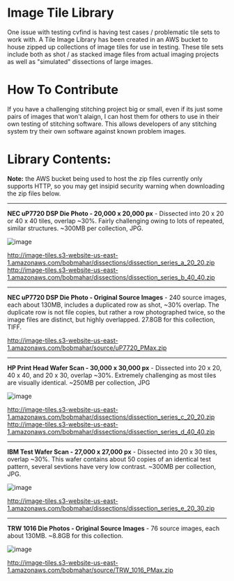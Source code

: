 # Image Tile Library
One issue with testing cvfind is having test cases / problematic tile sets to work with.   A Tile Image Library has been created in an AWS bucket to house zipped up collections of image tiles for use in testing.  These tile sets include both as shot / as stacked image files from actual imaging projects as well as "simulated" dissections of large images. 

# How To Contribute
If you have a challenging stitching project big or small, even if its just some pairs of images that won't alaign, I can host them for others to use in their own testing of stitching software.  This allows developers of any stitching system try their own software against known problem images.  

# Library Contents:

**Note:** the AWS bucket being used to host the zip files currently only supports HTTP, so you may get insipid security warning when downloading the zip files below.

---

**NEC uP7720 DSP Die Photo - 20,000 x 20,000 px** - Dissected into 20 x 20 or 40 x 40 tiles, overlap ~30%.
Fairly challenging owing to lots of repeated, similar structures.  ~300MB per collection, JPG.

![image](https://github.com/Bob-O-Rama/cvfind/assets/28986153/312adbdb-48e0-49ad-a816-ca3094598d9b)

http://image-tiles.s3-website-us-east-1.amazonaws.com/bobmahar/dissections/dissection_series_a_20_20.zip
http://image-tiles.s3-website-us-east-1.amazonaws.com/bobmahar/dissections/dissection_series_b_40_40.zip

---

**NEC uP7720 DSP Die Photo - Original Source Images** - 240 source images, each about 130MB, includes a duplicated row as shot, ~30% overlap. The duplicate row is not file copies, but rather a row photographed twice, so the image files are distinct, but highly overlapped.  27.8GB for this collection, TIFF.

http://image-tiles.s3-website-us-east-1.amazonaws.com/bobmahar/source/uP7720_PMax.zip

---

**HP Print Head Wafer Scan - 30,000 x 30,000 px** - Dissected into 20 x 20, 40 x 40, and 20 x 30, overlap ~30%.
Extremely challenging as most tiles are visually identical. ~250MB per collection, JPG

![image](https://github.com/Bob-O-Rama/cvfind/assets/28986153/5cccaf94-284d-434f-a874-c071c1139c1d)

http://image-tiles.s3-website-us-east-1.amazonaws.com/bobmahar/dissections/dissection_series_c_20_20.zip
http://image-tiles.s3-website-us-east-1.amazonaws.com/bobmahar/dissections/dissection_series_d_40_40.zip 

---

**IBM Test Wafer Scan - 27,000 x 27,000 px** - Dissected into 20 x 30 tiles, overlap ~30%.
This wafer contains about 50 copies of an identical test pattern, several sevtions have very low contrast.  ~300MB per collection, JPG.

![image](https://github.com/Bob-O-Rama/cvfind/assets/28986153/3d6aafe6-628f-4021-91dc-a94b8faf126e)

http://image-tiles.s3-website-us-east-1.amazonaws.com/bobmahar/dissections/dissection_series_e_20_30.zip

---

**TRW 1016 Die Photos - Original Source Images** - 76 source images, each about 130MB.   ~8.8GB for this collection.

![image](https://github.com/Bob-O-Rama/cvfind/assets/28986153/eb875563-1fb6-4960-8d16-f0c1785f1c27)

http://image-tiles.s3-website-us-east-1.amazonaws.com/bobmahar/source/TRW_1016_PMax.zip
